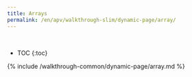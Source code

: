 ```yaml
---
title: Arrays
permalink: /en/apv/walkthrough-slim/dynamic-page/array/
---
```


<div class='common-part-info' title='This part is common to all walkthroughs'>&nbsp;</div>

* TOC
{:toc}

{% include /walkthrough-common/dynamic-page/array.md %}
